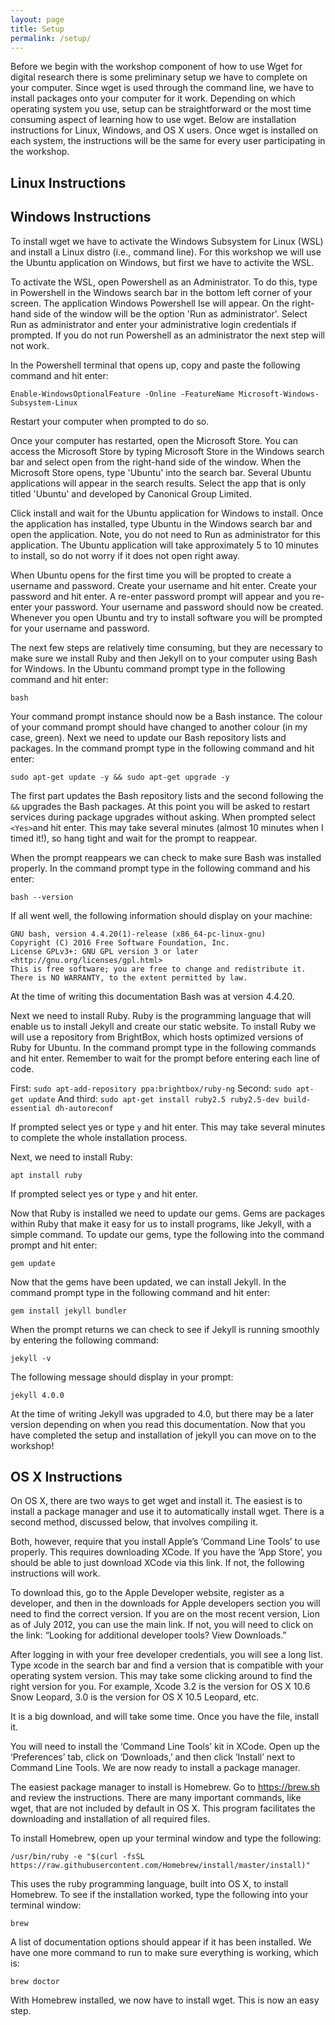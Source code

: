 ```yaml
---
layout: page
title: Setup
permalink: /setup/
---
```


Before we begin with the workshop component of how to use Wget for digital research there is some preliminary setup we have to complete on your computer. Since wget is used through the command line, we have to install packages onto your computer for it work. Depending on which operating system you use, setup can be straightforward or the most time consuming aspect of learning how to use wget. Below are installation instructions for Linux, Windows, and OS X users. Once wget is installed on each system, the instructions will be the same for every user participating in the workshop.

## Linux Instructions


## Windows Instructions
To install wget we have to activate the Windows Subsystem for Linux (WSL) and install a Linux distro (i.e., command line). For this workshop we will use the Ubuntu application on Windows, but first we have to activite the WSL.

To activate the WSL, open Powershell as an Administrator. To do this, type in Powershell in the Windows search bar in the bottom left corner of your screen. The application Windows Powershell Ise will appear. On the right-hand side of the window will be the option 'Run as administrator'. Select Run as administrator and enter your administrative login credentials if prompted. If you do not run Powershell as an administrator the next step will not work.

In the Powershell terminal that opens up, copy and paste the following command and hit enter:

```Enable-WindowsOptionalFeature -Online -FeatureName Microsoft-Windows-Subsystem-Linux```

Restart your computer when prompted to do so.

Once your computer has restarted, open the Microsoft Store. You can access the Microsoft Store by typing Microsoft Store in the Windows search bar and select open from the right-hand side of the window. When the Microsoft Store opens, type 'Ubuntu' into the search bar. Several Ubuntu applications will appear in the search results. Select the app that is only titled 'Ubuntu' and developed by Canonical Group Limited.

Click install and wait for the Ubuntu application for Windows to install. Once the application has installed, type Ubuntu in the Windows search bar and open the application. Note, you do not need to Run as administrator for this application. The Ubuntu application will take approximately 5 to 10 minutes to install, so do not worry if it does not open right away.

When Ubuntu opens for the first time you will be propted to create a username and password. Create your username and hit enter. Create your password and hit enter. A re-enter password prompt will appear and you re-enter your password. Your username and password should now be created. Whenever you open Ubuntu and try to install software you will be prompted for your username and password.

The next few steps are relatively time consuming, but they are necessary to make sure we install Ruby and then Jekyll on to your computer using Bash for Windows. In the Ubuntu command prompt type in the following command and hit enter:

```bash```

Your command prompt instance should now be a Bash instance. The colour of your command prompt should have changed to another colour (in my case, green). Next we need to update our Bash repository lists and packages. In the command prompt type in the following command and hit enter:

```sudo apt-get update -y && sudo apt-get upgrade -y```

The first part updates the Bash repository lists and the second following the ```&&``` upgrades the Bash packages. At this point you will be asked to restart services during package upgrades without asking. When prompted select ```<Yes>```and hit enter. This may take several minutes (almost 10 minutes when I timed it!), so hang tight and wait for the prompt to reappear.

When the prompt reappears we can check to make sure Bash was installed properly. In the command prompt type in the following command and his enter:

```bash --version```

If all went well, the following information should display on your machine:

```GNU bash, version 4.4.20(1)-release (x86_64-pc-linux-gnu)```  
```Copyright (C) 2016 Free Software Foundation, Inc.```  
```License GPLv3+: GNU GPL version 3 or later <http://gnu.org/licenses/gpl.html>```  
```This is free software; you are free to change and redistribute it.```  
```There is NO WARRANTY, to the extent permitted by law.```

At the time of writing this documentation Bash was at version 4.4.20.

Next we need to install Ruby. Ruby is the programming language that will enable us to install Jekyll and create our static website. To install Ruby we will use a repository from BrightBox, which hosts optimized versions of Ruby for Ubuntu. In the command prompt type in the following commands and hit enter. Remember to wait for the prompt before entering each line of code.

First:
```sudo apt-add-repository ppa:brightbox/ruby-ng```
Second:
```sudo apt-get update```
And third:
```sudo apt-get install ruby2.5 ruby2.5-dev build-essential dh-autoreconf```

If prompted select yes or type ```y``` and hit enter. This may take several minutes to complete the whole installation process.

Next, we need to install Ruby:

```apt install ruby```

If prompted select yes or type ```y``` and hit enter.

Now that Ruby is installed we need to update our gems. Gems are packages within Ruby that make it easy for us to install programs, like Jekyll, with a simple command. To update our gems, type the following into the command prompt and hit enter:

```gem update```

Now that the gems have been updated, we can install Jekyll. In the command prompt type in the following command and hit enter:

```gem install jekyll bundler```

When the prompt returns we can check to see if Jekyll is running smoothly by entering the following command:

```jekyll -v```

The following message should display in your prompt:

```jekyll 4.0.0```

At the time of writing Jekyll was upgraded to 4.0, but there may be a later version depending on when you read this documentation. Now that you have completed the setup and installation of jekyll you can move on to the workshop!

## OS X Instructions
On OS X, there are two ways to get wget and install it. The easiest is to install a package manager and use it to automatically install wget. There is a second method, discussed below, that involves compiling it.

Both, however, require that you install Apple’s ‘Command Line Tools’ to use properly. This requires downloading XCode. If you have the ‘App Store’, you should be able to just download XCode via this link.  If not, the following instructions will work.

To download this, go to the Apple Developer website, register as a developer, and then in the downloads for Apple developers section you will need to find the correct version. If you are on the most recent version, Lion as of July 2012, you can use the main link. If not, you will need to click on the link: “Looking for additional developer tools? View Downloads.”

After logging in with your free developer credentials, you will see a long list. Type xcode in the search bar and find a version that is compatible with your operating system version. This may take some clicking around to find the right version for you. For example, Xcode 3.2 is the version for OS X 10.6 Snow Leopard, 3.0 is the version for OS X 10.5 Leopard, etc.

It is a big download, and will take some time. Once you have the file, install it.

You will need to install the ‘Command Line Tools’ kit in XCode. Open up the ‘Preferences’ tab, click on ‘Downloads,’ and then click ‘Install’ next to Command Line Tools. We are now ready to install a package manager.

The easiest package manager to install is Homebrew. Go to https://brew.sh and review the instructions. There are many important commands, like wget, that are not included by default in OS X. This program facilitates the downloading and installation of all required files.

To install Homebrew, open up your terminal window and type the following:

```/usr/bin/ruby -e "$(curl -fsSL https://raw.githubusercontent.com/Homebrew/install/master/install)"```

This uses the ruby programming language, built into OS X, to install Homebrew. To see if the installation worked, type the following into your terminal window:

```brew```

A list of documentation options should appear if it has been installed. We have one more command to run to make sure everything is working, which is:

```brew doctor```

With Homebrew installed, we now have to install wget. This is now an easy step.

```brew install 
